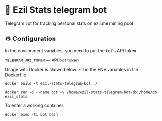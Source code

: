 # 🤖 Ezil Stats telegram bot

Telegram bot for tracking personal stats on ezil.me mining pool

## ⚙ Configuration

In the environment variables, you need to put the bot's API token

`TELEGRAM_API_TOKEN` — API bot token

Usage with Docker is shown below. Fill in the ENV variables in the Dockerfile

```
docker build -t ezil-stats-telegram-bot ./

docker run -d --name bot -v /home/ezil-stats-telegram-bot/db:/home/db ezil_stats
```

To enter a working container:

```
docker exec -ti bot bash
```
